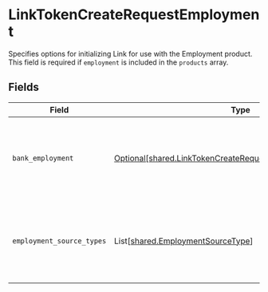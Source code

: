 # LinkTokenCreateRequestEmployment

Specifies options for initializing Link for use with the Employment product. This field is required if `employment` is included in the `products` array.


## Fields

| Field                                                                                                                                                                                                  | Type                                                                                                                                                                                                   | Required                                                                                                                                                                                               | Description                                                                                                                                                                                            |
| ------------------------------------------------------------------------------------------------------------------------------------------------------------------------------------------------------ | ------------------------------------------------------------------------------------------------------------------------------------------------------------------------------------------------------ | ------------------------------------------------------------------------------------------------------------------------------------------------------------------------------------------------------ | ------------------------------------------------------------------------------------------------------------------------------------------------------------------------------------------------------ |
| `bank_employment`                                                                                                                                                                                      | [Optional[shared.LinkTokenCreateRequestEmploymentBankIncome]](../../models/shared/linktokencreaterequestemploymentbankincome.md)                                                                       | :heavy_minus_sign:                                                                                                                                                                                     | Specifies options for initializing Link for use with Bank Employment. This field is required if `employment` is included in the `products` array and `bank` is specified in `employment_source_types`. |
| `employment_source_types`                                                                                                                                                                              | List[[shared.EmploymentSourceType](../../models/shared/employmentsourcetype.md)]                                                                                                                       | :heavy_minus_sign:                                                                                                                                                                                     | The types of source employment data that users will be permitted to share. Options include `bank` and `payroll`. Currently you can only specify one of these options.                                  |